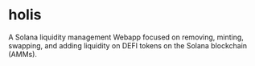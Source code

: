 # holis
A Solana liquidity management Webapp focused on removing, minting, swapping, and adding liquidity on DEFI tokens on the Solana blockchain (AMMs).
